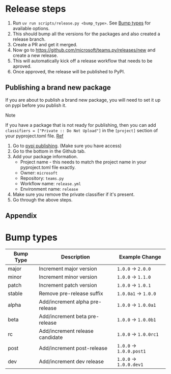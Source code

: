 # Release steps

1. Run `uv run scripts/release.py <bump_type>`. See [Bump types](#bump-types) for available options.
2. This should bump all the versions for the packages and also created a release branch.
3. Create a PR and get it merged.
4. Now go to https://github.com/microsoft/teams.py/releases/new and create a new release.
5. This will automatically kick off a release workflow that needs to be aproved.
6. Once approved, the release will be published to PyPI.

## Publishing a brand new package

If you are about to publish a brand new package, you will need to set it up on pypi before you publish it.
> [!NOTE]
> If you have a package that is not ready for publishing, then you can add `classifiers = ["Private :: Do Not Upload"]` in the `[project]` section of your pyproject.toml file. [Ref](https://docs.astral.sh/uv/guides/package/#preparing-your-project-for-packaging)

1. Go to [pypi publishing](https://pypi.org/manage/account/publishing/). (Make sure you have access)
2. Go to the bottom in the Github tab.
3. Add your package information.
    - Project name - this needs to match the project name in your pyproject.toml file exactly.
    - Owner: `microsoft`
    - Repository: `teams.py`
    - Workflow name: `release.yml` 
    - Environment name: `release`
4. Make sure you remove the private classifier if it's present.
5. Go through the above steps.

## Appendix

# Bump types
| Bump Type | Description                                   | Example Change            |
|-----------|-----------------------------------------------|--------------------------|
| major     | Increment major version                       | `1.0.0` → `2.0.0`        |
| minor     | Increment minor version                       | `1.0.0` → `1.1.0`        |
| patch     | Increment patch version                       | `1.0.0` → `1.0.1`        |
| stable    | Remove pre-release suffix                     | `1.0.0a1` → `1.0.0`      |
| alpha     | Add/increment alpha pre-release               | `1.0.0` → `1.0.0a1`      |
| beta      | Add/increment beta pre-release                | `1.0.0` → `1.0.0b1`      |
| rc        | Add/increment release candidate               | `1.0.0` → `1.0.0rc1`     |
| post      | Add/increment post-release                    | `1.0.0` → `1.0.0.post1`  |
| dev       | Add/increment dev release                     | `1.0.0` → `1.0.0.dev1`   |
